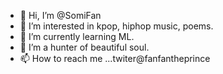 - 👋 Hi, I’m @SomiFan
- 👀 I’m interested in kpop, hiphop music, poems.
- 🌱 I’m currently learning ML.
- 💞️ I’m a hunter of beautiful soul.
- 📫 How to reach me ...twiter@fanfantheprince
